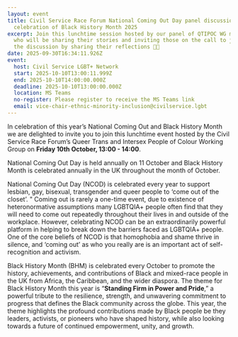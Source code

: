 ```yaml
---
layout: event
title: Civil Service Race Forum National Coming Out Day panel discussion in
  celebration of Black History Month 2025
excerpt: Join this lunchtime session hosted by our panel of QTIPOC WG members
  who will be sharing their stories and inviting those on the call to join in
  the discussion by sharing their reflections 🏳️‍🌈
date: 2025-09-30T16:34:11.926Z
event:
  host: Civil Service LGBT+ Network
  start: 2025-10-10T13:00:11.999Z
  end: 2025-10-10T14:00:00.000Z
  deadline: 2025-10-10T13:00:00.000Z
  location: MS Teams
  no-register: Please register to receive the MS Teams link
  email: vice-chair-ethnic-minority-inclusion@civilservice.lgbt
---
```

In celebration of this year’s National Coming Out and Black History Month we are delighted to invite you to join this lunchtime event hosted by the Civil Service Race Forum’s Queer Trans and Intersex People of Colour Working Group on **Friday 10th October, 13:00 - 14:00**.

National Coming Out Day is held annually on 11 October and Black History Month is celebrated annually in the UK throughout the month of October.

National Coming Out Day (NCOD) is celebrated every year to support lesbian, gay, bisexual, transgender and queer people to ‘come out of the closet’. " Coming out is rarely a one-time event, due to existence of heteronormative assumptions many LGBTQIA+ people often find that they will need to come out repeatedly throughout their lives in and outside of the workplace. However, celebrating NCOD can be an extraordinarily powerful platform in helping to break down the barriers faced as LGBTQIA+ people. One of the core beliefs of NCOD is that homophobia and shame thrive in silence, and ‘coming out’ as who you really are is an important act of self-recognition and activism.

Black History Month (BHM) is celebrated every October to promote the history, achievements, and contributions of Black and mixed-race people in the UK from Africa, the Caribbean, and the wider diaspora. The theme for Black History Month this year is “**Standing Firm in Power and Pride**,” a powerful tribute to the resilience, strength, and unwavering commitment to progress that defines the Black community across the globe. This year, the theme highlights the profound contributions made by Black people be they leaders, activists, or pioneers who have shaped history, while also looking towards a future of continued empowerment, unity, and growth.